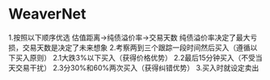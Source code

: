 # WeaverNet
1.按照以下顺序优选 估值距离->纯债溢价率->交易天数
  纯债溢价率决定了最大亏损，交易天数是决定了未来想象
2.考察两到三个跟踪一段时间然后买入（遵循以下买入原则）
   2.1大跌3%以下买入（获得价格优势）
   2.2最后15分钟买入（不受当天交易干扰）
   2.3分30%和60%两次买入（获得纠错优势）
3.买入时就设定卖出